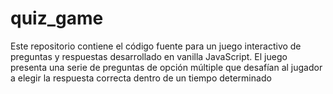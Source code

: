# quiz_game
Este repositorio contiene el código fuente para un juego interactivo de preguntas y respuestas desarrollado en vanilla JavaScript. El juego presenta una serie de preguntas de opción múltiple que desafían al jugador a elegir la respuesta correcta dentro de un tiempo determinado
